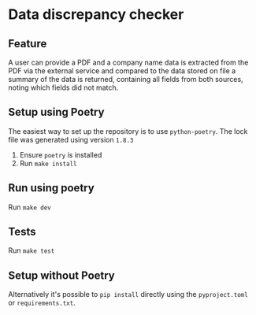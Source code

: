 # Data discrepancy checker

## Feature

A user can provide a PDF and a company name data is extracted from the PDF via
the external service and compared to the data stored on file a summary of the
data is returned, containing all fields from both sources, noting which fields
did not match.

## Setup using Poetry

The easiest way to set up the repository is to use `python-poetry`. The lock file
was generated using version `1.8.3`

1. Ensure `poetry` is installed
2. Run `make install`

## Run using poetry

Run `make dev`

## Tests

Run `make test`

## Setup without Poetry

Alternatively it's possible to `pip install` directly using the
`pyproject.toml` or `requirements.txt`.
